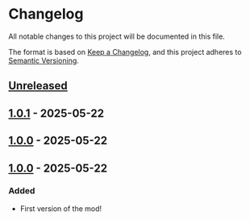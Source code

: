 # Changelog

All notable changes to this project will be documented in this file.

The format is based on [Keep a Changelog](https://keepachangelog.com/en/1.1.0/),
and this project adheres to [Semantic Versioning](https://semver.org/spec/v2.0.0.html).

## [Unreleased]

## [1.0.1] - 2025-05-22

## [1.0.0] - 2025-05-22

## [1.0.0] - 2025-05-22

### Added

- First version of the mod!

[unreleased]: https://github.com/Sandwichie123/FreshFileSurface/compare/1.0.1...HEAD
[1.0.1]: https://github.com/Sandwichie123/FreshFileSurface/compare/1.0.0...1.0.1
[1.0.0]: https://github.com/Sandwichie123/FreshFileSurface/compare/1.0.0...1.0.0
[1.0.0]: https://github.com/Sandwichie123/FreshFileSurface/compare/e2a26beb0ff241b220defcfcf15522964abd361b...1.0.0
